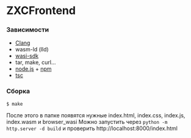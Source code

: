 # ZXCFrontend

### Зависимости
- [Clang](https://clang.llvm.org/)
- wasm-ld (lld)
- [wasi-sdk](https://github.com/WebAssembly/wasi-sdk)
- tar, make, curl...
- [node.js](https://nodejs.org/en) + [npm](https://www.npmjs.com/)
- [tsc](https://www.typescriptlang.org/)

### Сборка

``` shell
$ make
```

После этого в папке появятся нужные index.html, index.css, index.js, index.wasm и browser_wasi
Можно запустить через `python -m http.server -d build` и проверить http://localhost:8000/index.html 
